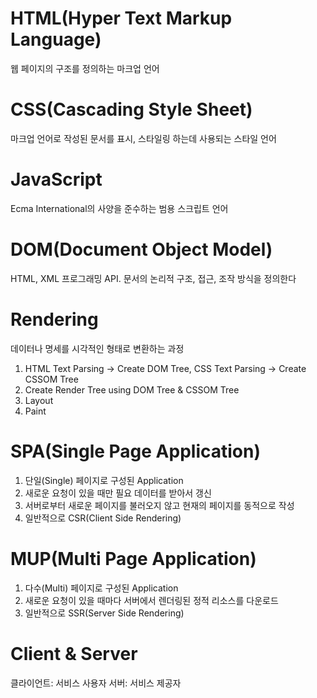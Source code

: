 # HTML(Hyper Text Markup Language)
웹 페이지의 구조를 정의하는 마크업 언어  

# CSS(Cascading Style Sheet)
마크업 언어로 작성된 문서를 표시, 스타일링 하는데 사용되는 스타일 언어

# JavaScript
Ecma International의 사양을 준수하는 범용 스크립트 언어  

# DOM(Document Object Model)
HTML, XML 프로그래밍 API. 문서의 논리적 구조, 접근, 조작 방식을 정의한다  

# Rendering  
데이터나 명세를 시각적인 형태로 변환하는 과정  

1. HTML Text Parsing -> Create DOM Tree, CSS Text Parsing -> Create CSSOM Tree
2. Create Render Tree using DOM Tree & CSSOM Tree
3. Layout
4. Paint

# SPA(Single Page Application)
1. 단일(Single) 페이지로 구성된 Application
2. 새로운 요청이 있을 때만 필요 데이터를 받아서 갱신
3. 서버로부터 새로운 페이지를 불러오지 않고 현재의 페이지를 동적으로 작성
4. 일반적으로 CSR(Client Side Rendering)

# MUP(Multi Page Application)
1. 다수(Multi) 페이지로 구성된 Application
2. 새로운 요청이 있을 때마다 서버에서 렌더링된 정적 리소스를 다운로드
3. 일반적으로 SSR(Server Side Rendering)

# Client & Server
클라이언트: 서비스 사용자
서버: 서비스 제공자